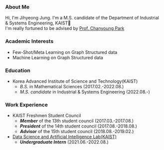 ### About Me
Hi, I'm Jihyeong Jung. I'm a M.S. candidate of the Department of Industrial & Systems Engineering, KAIST👋  
I'm really fortuned to be advised by [Prof. Chanyoung Park](http://dsail.kaist.ac.kr/professor/)

### Academic Interests
* Few-Shot/Meta Learning on Graph Structured data
* Machine Learning on Graph Structured data

### Education
* Korea Advanced Institute of Science and Technology(KAIST)
  - _B.S._ in Mathematical Sciences (2017.02.-2022.08.)
  - _M.S. candidate_ in Industrial & Systems Engineering (2022.08.-)

### Work Experience
* KAIST Freshmen Student Council
  - **_Member_** of the 13th student council <Garam> (2017.03.-2017.08.)
  - **_President_** of the 14th student council <Raon> (2017.08.-2018.08.)
  - **_Advisor_** of the 15th student council <Harang> (2018.08.-2019.02.)
* [Data Science and Artificial Intelligence Lab(KAIST)](http://dsail.kaist.ac.kr/)
  - **_Undergraduate Intern_** (2021.06.-2022.08.)

<!--
**JhngJng/JhngJng** is a ✨ _special_ ✨ repository because its `README.md` (this file) appears on your GitHub profile.

Here are some ideas to get you started:

- 🔭 I’m currently working on ...
- 🌱 I’m currently learning ...
- 👯 I’m looking to collaborate on ...
- 🤔 I’m looking for help with ...
- 💬 Ask me about ...
- 📫 How to reach me: ...
- 😄 Pronouns: ...
- ⚡ Fun fact: ...
-->
